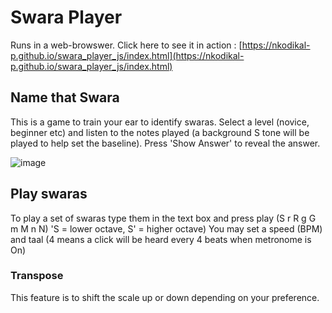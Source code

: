 # Swara Player

Runs in a web-browswer. Click here to see it in action : [https://nkodikal-p.github.io/swara_player_js/index.html](https://nkodikal-p.github.io/swara_player_js/index.html)

## Name that Swara

This is a game to train your ear to identify swaras. Select a level (novice, beginner etc) and listen to the notes played (a background S tone will be played to help set the baseline). 
Press 'Show Answer' to reveal the answer.

![image](https://github.com/user-attachments/assets/cec41821-4e00-4128-ad4a-20f97383b5f9)

## Play swaras

To play a set of swaras type them in the text box and press play (S r R g G m M n N) 'S = lower octave, S' = higher octave)
You may set a speed (BPM) and taal (4 means a click will be heard every 4 beats when metronome is On)


### Transpose

This feature is to shift the scale up or down depending on your preference. 
